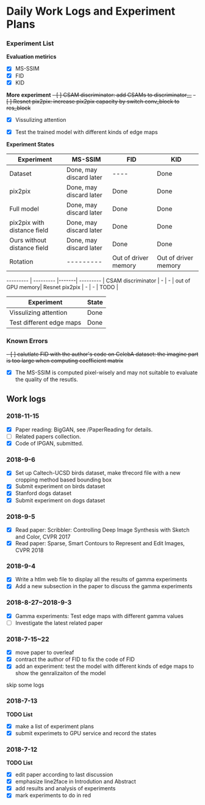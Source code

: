 # Daily Work Logs and Experiment Plans

### Experiment List
**Evaluation metirics**
- [x] MS-SSIM
- [x] FID
- [x] KID

**More experiment**
~~- [ ] CSAM discriminator: add CSAMs to discriminator__~~
~~- [ ] Resnet pix2pix: increase pix2pix capacity by switch conv_block to res_block~~
- [x] Vissulizing attention
- [x] Test the trained model with different kinds of edge maps


**Experiment States**

Experiment                  | MS-SSIM                 | FID      | KID  |
---------                   | ---------               |-------   |------|
Dataset                     | Done, may discard later | ----     | Done |
pix2pix                     | Done, may discard later | Done     | Done |
Full model                  | Done, may discard later | Done     | Done |
pix2pix with distance field | Done, may discard later | Done     | Done |
Ours without distance field | Done, may discard later | Done     | Done |
Rotation                    | ---------               | Out of driver memory | Out of driver memory |


---------                   | --------- |-------| ---------     |
CSAM discriminator          | -         | -     | out of GPU memory|
Resnet pix2pix              | -         | -     | TODO          |

Experiment                  | State                             |
---------                   |---------                          |
Vissulizing attention       | Done                              |
Test different edge maps    | Done                              |



### Known Errors
~~- [ ] calutlate FID with the author's code on CelebA dataset: the imagine part is too large when computing coefficient matrix~~
- [x] The MS-SSIM is computed pixel-wisely and may not suitable to evaluate the quality of the resutls.

## Work logs
### 2018-11-15
- [x] Paper reading: BigGAN, see /PaperReading for details.
- [ ] Related papers collection.
- [x] Code of IPGAN, submitted.

### 2018-9-6
- [x] Set up Caltech-UCSD birds dataset, make tfrecord file with a new cropping method based bounding box
- [x] Submit experiment on birds dataset
- [x] Stanford dogs dataset
- [x] Submit experiment on dogs dataset

### 2018-9-5
- [x] Read paper: Scribbler: Controlling Deep Image Synthesis with Sketch and Color, CVPR 2017 
- [x] Read paper: Sparse, Smart Contours to Represent and Edit Images, CVPR 2018

### 2018-9-4
- [x] Write a htlm web file to display all the results of gamma experiments
- [x] Add a new subsection in the paper to discuss the gamma experiments

### 2018-8-27~2018-9-3
- [x] Gamma experiments: Test edge maps with different gamma values
- [ ] Investigate the latest related paper

### 2018-7-15~22
- [x] move paper to overleaf
- [x] contract the author of FID to fix the code of FID
- [x] add an experiment: test the model with different kinds of edge maps to show the genralizaiton of the model

skip some logs

### 2018-7-13
**TODO List**

- [x] make a list of experiment plans
- [x] submit experimets to GPU service and record the states
### 2018-7-12
**TODO List**

- [x] edit paper according to last discussion
- [x] emphasize line2face in Introdution and Abstract
- [x] add results and analysis of experiments
- [x] mark experiments to do in red
